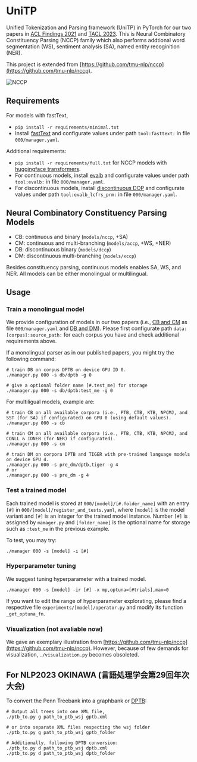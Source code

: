 # UniTP
Unified Tokenization and Parsing framework (UniTP) in PyTorch for our two papers in [ACL Findings 2021](https://aclanthology.org/2021.findings-acl.194) and 
[TACL 2023](https://direct.mit.edu/tacl/article/doi/10.1162/tacl_a_00546/115348/Discontinuous-Combinatory-Constituency-Parsing).
This is Neural Combinatory Constituency Parsing (NCCP) family which also performs addtional word segmentation (WS), sentiment analysis (SA), named entity recoginition (NER).

This project is extended from [https://github.com/tmu-nlp/nccp](https://github.com/tmu-nlp/nccp).

![NCCP](000/figures/nccp.gif)

## Requirements

For models with fastText,
- `pip install -r requirements/minimal.txt`
- Install [fastText](https://fasttext.cc/) and configurate values under path `tool:fasttext:` in file `000/manager.yaml`.

Additional requirements:
- `pip install -r requirements/full.txt` for NCCP models with [huggingface transformers](https://github.com/huggingface/transformers).
- For continuous models, install [evalb](https://nlp.cs.nyu.edu/evalb/) and configurate values under path `tool:evalb:` in file `000/manager.yaml`.
- For discontinuous models, install [discontinuous DOP](https://github.com/andreasvc/disco-dop) and configurate values under path `tool:evalb_lcfrs_prm:` in file `000/manager.yaml`.

## Neural Combinatory Constituency Parsing Models
- CB: continuous and binary (`models/nccp`, +SA)
- CM: continuous and multi-branching (`models/accp`, +WS, +NER)
- DB: discontinuous binary (`models/dccp`)
- DM: discontinuous multi-branching (`models/xccp`)

Besides constituency parsing, continuous models enables SA, WS, and NER.
All models can be either monolingual or multilingual.

## Usage
### Train a monolingual model
We provide configuration of models in our two papers
(i.e., [CB and CM](https://aclanthology.org/2021.findings-acl.194) as file `000/manager.yaml` and [DB and DM](https://aclanthology.org/2022.tacl-na.na)).
Please first configurate path `data:[corpus]:source_path:` for each corpus you have and check additional requirements above.

If a monolingual parser as in our published papers, you might try the following command:
    
    # train DB on corpus DPTB on device GPU ID 0.
    ./manager.py 000 -s db/dptb -g 0

    # give a optional folder name [#.test_me] for storage
    ./manager.py 000 -s db/dptb:test_me -g 0

For multiligual models, example are:

    # train CB on all available corpora (i.e., PTB, CTB, KTB, NPCMJ, and SST (for SA) if configurated) on GPU 0 (using default values).
    ./manager.py 000 -s cb

    # train CM on all available corpora (i.e., PTB, CTB, KTB, NPCMJ, and CONLL & IDNER (for NER) if configurated).
    ./manager.py 000 -s cm

    # train DM on corpora DPTB and TIGER with pre-trained language models on device GPU 4.
    ./manager.py 000 -s pre_dm/dptb,tiger -g 4
    # or
    ./manager.py 000 -s pre_dm -g 4

### Test a trained model

Each trained model is stored at `000/[model]/[#.folder_name]` with an entry `[#]` in `000/[model]/register_and_tests.yaml`, where `[model]` is the model variant and `[#]` is an integer for the trained model instance. Number `[#]` is assigned by `mamager.py` and `[folder_name]` is the optional name for storage such as `:test_me` in the previous example.

To test, you may try:

    ./manager 000 -s [model] -i [#]

### Hyperparameter tuning

We suggest tuning hyperparameter with a trained model.

    ./manager 000 -s [model] -ir [#] -x mp,optuna=[#trials],max=0

If you want to edit the range of hyperparameter explorating, please find a respective file `experiments/[model]/operator.py` and modify its function `_get_optuna_fn`.

### Visualization (not avaliable now)
We gave an exemplary illustration from [https://github.com/tmu-nlp/nccp](https://github.com/tmu-nlp/nccp).
However, because of few demands for visualization, `./visualization.py` becomes obsoleted.

## For NLP2023 OKINAWA (言語処理学会第29回年次大会)
To convert the Penn Treebank into a graphbank or [DPTB](https://www.aclweb.org/anthology/W11-2913/):

    # Output all trees into one XML file,
    ./ptb_to.py g path_to_ptb_wsj gptb.xml

    # or into separate XML files respecting the wsj folder
    ./ptb_to.py g path_to_ptb_wsj gptb_folder

    # Additionally, following DPTB conversion:
    ./ptb_to.py d path_to_ptb_wsj dptb.xml
    ./ptb_to.py d path_to_ptb_wsj dptb_folder